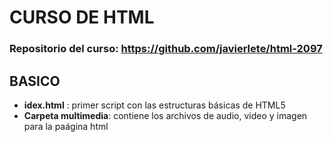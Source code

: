 # CURSO DE HTML

### Repositorio del curso: https://github.com/javierlete/html-2097

## BASICO
- __idex.html__ : primer script con las estructuras básicas de HTML5
- __Carpeta multimedia__: contiene los archivos de audio, video y imagen para la paágina html